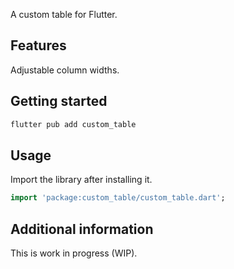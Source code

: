 <!--
This README describes the package. If you publish this package to pub.dev,
this README's contents appear on the landing page for your package.

For information about how to write a good package README, see the guide for
[writing package pages](https://dart.dev/guides/libraries/writing-package-pages).

For general information about developing packages, see the Dart guide for
[creating packages](https://dart.dev/guides/libraries/create-library-packages)
and the Flutter guide for
[developing packages and plugins](https://flutter.dev/developing-packages).
-->

A custom table for Flutter.

## Features

Adjustable column widths.

## Getting started

```bash
flutter pub add custom_table
```

## Usage

Import the library after installing it.

```dart
import 'package:custom_table/custom_table.dart';
```

## Additional information

This is work in progress (WIP).
